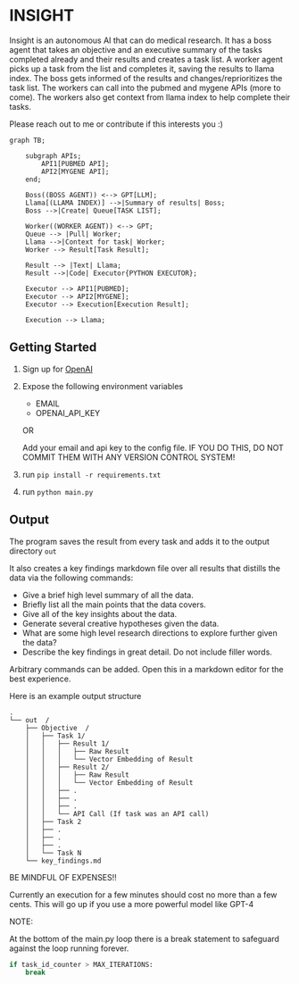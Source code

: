 # INSIGHT

Insight is an autonomous AI that can do medical research. It has a boss agent that takes an objective and an executive summary of the tasks completed already and their results and creates a task list. A worker agent picks up a task from the list and completes it, saving the results to llama index. The boss gets informed of the results and changes/reprioritizes the task list. The workers can call into the pubmed and mygene APIs (more to come). The workers also get context from llama index to help complete their tasks.

Please reach out to me or contribute if this interests you :)


```mermaid
graph TB;

    subgraph APIs;
        API1[PUBMED API];
        API2[MYGENE API];
    end;

    Boss((BOSS AGENT)) <--> GPT[LLM];
    Llama[(LLAMA INDEX)] -->|Summary of results| Boss;
    Boss -->|Create| Queue[TASK LIST];

    Worker((WORKER AGENT)) <--> GPT;
    Queue --> |Pull| Worker;
    Llama -->|Context for task| Worker;
    Worker --> Result[Task Result];

    Result --> |Text| Llama;
    Result -->|Code| Executor{PYTHON EXECUTOR};

    Executor --> API1[PUBMED];
    Executor --> API2[MYGENE];
    Executor --> Execution[Execution Result];

    Execution --> Llama;
```

## Getting Started

1. Sign up for [OpenAI](https://platform.openai.com/signup)

2. Expose the following environment variables
    - EMAIL
    - OPENAI_API_KEY

    OR

    Add your email and api key to the config file. IF YOU DO THIS, DO NOT COMMIT THEM WITH ANY VERSION CONTROL SYSTEM!

3. run `pip install -r requirements.txt`
4. run `python main.py`

## Output

The program saves the result from every task and adds it to the output directory `out`

It also creates a key findings markdown file over all results that distills the data via the following commands:

* Give a brief high level summary of all the data.
* Briefly list all the main points that the data covers.
* Give all of the key insights about the data.
* Generate several creative hypotheses given the data.
* What are some high level research directions to explore further given the data?
* Describe the key findings in great detail. Do not include filler words.

Arbitrary commands can be added. Open this in a markdown editor for the best experience.

Here is an example output structure

```
.
└── out  /
    ├── Objective  /
    │   ├── Task 1/
    │   │   ├── Result 1/
    │   │   │   ├── Raw Result
    │   │   │   └── Vector Embedding of Result
    │   │   ├── Result 2/
    │   │   │   ├── Raw Result
    │   │   │   └── Vector Embedding of Result
    │   │   ├── .
    │   │   ├── .
    │   │   ├── .
    │   │   └── API Call (If task was an API call)
    │   ├── Task 2
    │   ├── .
    │   ├── .
    │   ├── .
    │   └── Task N
    └── key_findings.md
```


BE MINDFUL OF EXPENSES!!

Currently an execution for a few minutes should cost no more than a few cents. This will go up if you use a more powerful model like GPT-4

NOTE:

At the bottom of the main.py loop there is a break statement to safeguard against the loop running forever.


```py
if task_id_counter > MAX_ITERATIONS:
    break
```